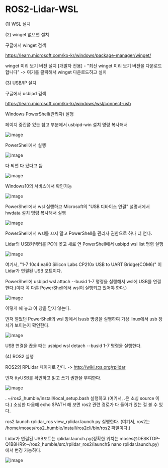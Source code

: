 # ROS2-Lidar-WSL
(1) WSL 설치

(2) winget 없으면 설치

구글에서 winget 검색

https://learn.microsoft.com/ko-kr/windows/package-manager/winget/

winget 미리 보기 버전 설치 [개발자 전용] - "최신 winget 미리 보기 버전을 다운로드합니다" -> 여기를 클릭해서 winget 다운로드하고 설치

(3) USB/IP 설치

구글에서 usbipd 검색

https://learn.microsoft.com/ko-kr/windows/wsl/connect-usb

Windows PowerShell(관리자) 실행

페이지 중간쯤 있는 참고 부분에서 usbipd-win 설치 명령 복사해서

![image](https://github.com/kutmslee/ROS2-Lidar-WSL/assets/38107813/a213569b-990c-49cd-8c24-aa112199b299)

PowerShell에서 실행

![image](https://github.com/kutmslee/ROS2-Lidar-WSL/assets/38107813/fb42fd89-20a0-4b36-a146-7b46cf20bddf)

다 되면 다 됬다고 뜸

![image](https://github.com/kutmslee/ROS2-Lidar-WSL/assets/38107813/06d67213-676a-427e-91e2-cde97ef6aa86)

Windows10의 서비스에서 확인가능

![image](https://github.com/kutmslee/ROS2-Lidar-WSL/assets/38107813/d486c997-b479-4e95-9e05-72e5785d3b72)

PowerShell에서 wsl 실행하고 Microsoft의 "USB 디바이스 연결" 설명서에서 hwdata 설치 명령 복사해서 실행

![image](https://github.com/kutmslee/ROS2-Lidar-WSL/assets/38107813/af0cec24-20df-4153-a839-b4f6035b45cd)

PowerShell에서 wsl를 끄지 말고 PowerShell을 관리자 권한으로 하나 더 연다.

Lidar의 USB커넥터를 PC에 꽂고 새로 연 PowerShell에서 usbipd wsl list 명령 실행

![image](https://github.com/kutmslee/ROS2-Lidar-WSL/assets/38107813/b063c09b-e2ea-4a47-9ef4-945da546ccc6)

여기서, "1-7    10c4:ea60  Silicon Labs CP210x USB to UART Bridge(COM6)" 이 Lidar가 연결된 USB 포트이다.

 PowerShell에 usbipd wsl attach --busid 1-7 명령을 실행해서 wsl에 USB를 연결한다.(이때 꼭 다른 PowerShell에서 wsl이 실행되고 있어야 한다.)
 
![image](https://github.com/kutmslee/ROS2-Lidar-WSL/assets/38107813/7390094a-5081-4611-853e-be5ccbe3df2f)

이렇게 해 놓고 이 창을 닫지 않는다.

먼저 열었던 PowerShell의 wsl 창에서 lsusb 명령을 실행하여 가상 linux에서 usb 장치가 보이는지 확인한다.

![image](https://github.com/kutmslee/ROS2-Lidar-WSL/assets/38107813/f1708c2e-89bb-46e7-a6ba-b0066810ae8a)

USB 연결을 끊을 때는 usbipd wsl detach --busid 1-7 명령을 실행한다.

(4) ROS2 실행

ROS2의 RPLidar 페이지로 간다. -> http://wiki.ros.org/rplidar

먼저 ttyUSB를 확인하고 읽고 쓰기 권한을 부여한다.

![image](https://github.com/kutmslee/ROS2-Lidar-WSL/assets/38107813/b0ad2b9b-e545-4700-8b46-11b3fb8dff41)

. ~/ros2_humble/install/local_setup.bash 실행하고 (여기서, .은 소싱 source 이다.) 소싱한 다음에 echo $PATH 해 보면 ros2 관련 경로가 다 들어가 있는 걸 볼 수 있다.

ros2 launch rplidar_ros view_rplidar.launch.py 실행한다. (여기서, ros2는 /home/moses/ros2_humble/install/ros2cli/bin/ros2 파일이다.)

Lidar가 연결된 USB포트는 rplidar.launch.py(정확한 위치는 moses@DESKTOP-Q1B8HR9:~/ros2_humble/src/rplidar_ros2/launch$ nano rplidar.launch.py) 에서 변경 가능하다.

![image](https://github.com/kutmslee/ROS2-Lidar-WSL/assets/38107813/3a83031c-ad2d-4619-9116-846c0ffe7c38)

